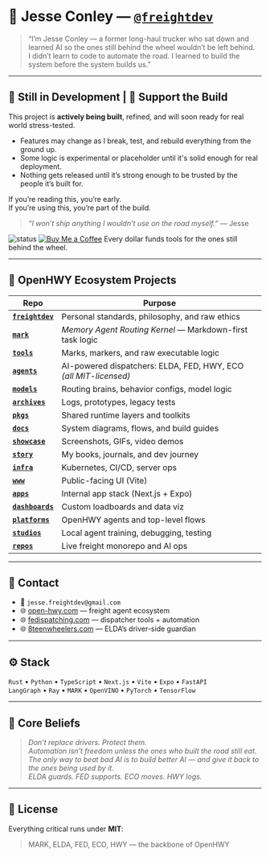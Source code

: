 # 👋 Jesse Conley — [`@freightdev`](https://github.com/freightdev)

> “I’m Jesse Conley — a former long-haul trucker who sat down and learned AI so the ones still behind the wheel wouldn’t be left behind.  
> I didn’t learn to code to automate the road. I learned to build the system before the system builds us.”

---

## 🚧 Still in Development | 🙏 Support the Build

This project is **actively being built**, refined, and will soon ready for real world stress-tested.

- Features may change as I break, test, and rebuild everything from the ground up.
- Some logic is experimental or placeholder until it's solid enough for real deployment.
- Nothing gets released until it’s strong enough to be trusted by the people it’s built for.

If you’re reading this, you’re early.  
If you’re using this, you’re part of the build.

> *“I won’t ship anything I wouldn’t use on the road myself.”* — Jesse

![status](https://img.shields.io/badge/status-in%20development-orange?style=flat-square)
[![Buy Me a Coffee](https://img.shields.io/badge/support-buy%20me%20a%20coffee-yellow?logo=buymeacoffee&style=flat)](https://buymeacoffee.com/freightdev)
Every dollar funds tools for the ones still behind the wheel.

---

## 🚚 OpenHWY Ecosystem Projects

| Repo | Purpose |
|------|---------|
| **[`freightdev`](https://github.com/freightdev/freightdev)** | Personal standards, philosophy, and raw ethics |
| **[`mark`](https://github.com/freightdev/mark)** | *Memory Agent Routing Kernel* — Markdown-first task logic |
| **[`tools`](https://github.com/freightdev/tools)** | Marks, markers, and raw executable logic |
| **[`agents`](https://github.com/freightdev/agents)** | AI-powered dispatchers: ELDA, FED, HWY, ECO *(all MIT-licensed)* |
| **[`models`](https://github.com/freightdev/models)** | Routing brains, behavior configs, model logic |
| **[`archives`](https://github.com/freightdev/archives)** | Logs, prototypes, legacy tests |
| **[`pkgs`](https://github.com/freightdev/pkgs)** | Shared runtime layers and toolkits |
| **[`docs`](https://github.com/freightdev/docs)** | System diagrams, flows, and build guides |
| **[`showcase`](https://github.com/freightdev/showcase)** | Screenshots, GIFs, video demos |
| **[`story`](https://github.com/freightdev/story)** | My books, journals, and dev journey |
| **[`infra`](https://github.com/freightdev/infra)** | Kubernetes, CI/CD, server ops |
| **[`www`](https://github.com/freightdev/www)** | Public-facing UI (Vite) |
| **[`apps`](https://github.com/freightdev/apps)** | Internal app stack (Next.js + Expo) |
| **[`dashboards`](https://github.com/freightdev/dashboards)** | Custom loadboards and data viz |
| **[`platforms`](https://github.com/freightdev/platforms)** | OpenHWY agents and top-level flows |
| **[`studios`](https://github.com/freightdev/studios)** | Local agent training, debugging, testing |
| **[`repos`](https://github.com/freightdev/repos)** | Live freight monorepo and AI ops |

---

## 💼 Contact

- 📧 `jesse.freightdev@gmail.com`  
- 🌐 [open-hwy.com](https://open-hwy.com) — freight agent ecosystem  
- 🌐 [fedispatching.com](https://fedispatching.com) — dispatcher tools + automation  
- 🌐 [8teenwheelers.com](https://8teenwheelers.com) — ELDA’s driver-side guardian

---

## ⚙️ Stack

`Rust` • `Python` • `TypeScript` • `Next.js` • `Vite` • `Expo` • `FastAPI`  
`LangGraph` • `Ray` • `MARK` • `OpenVINO` • `PyTorch` • `TensorFlow`

---

## 🧠 Core Beliefs

> *Don’t replace drivers. Protect them.*  
> *Automation isn’t freedom unless the ones who built the road still eat.*  
> *The only way to beat bad AI is to build better AI — and give it back to the ones being used by it.*  
> *ELDA guards. FED supports. ECO moves. HWY logs.*

---

## 📄 License

Everything critical runs under **MIT**:  
> MARK, ELDA, FED, ECO, HWY — the backbone of OpenHWY
